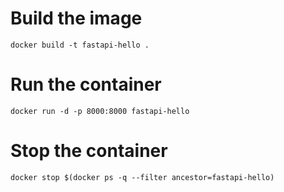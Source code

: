 # Build the image

```
docker build -t fastapi-hello .
```

# Run the container

```
docker run -d -p 8000:8000 fastapi-hello
```

# Stop the container

```
docker stop $(docker ps -q --filter ancestor=fastapi-hello)
```
